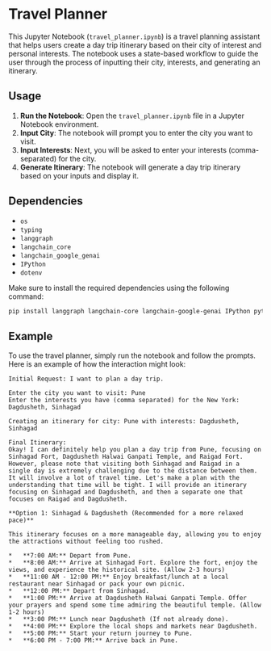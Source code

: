 # Travel Planner

This Jupyter Notebook (`travel_planner.ipynb`) is a travel planning assistant that helps users create a day trip itinerary based on their city of interest and personal interests. The notebook uses a state-based workflow to guide the user through the process of inputting their city, interests, and generating an itinerary.

## Usage

1. **Run the Notebook**: Open the `travel_planner.ipynb` file in a Jupyter Notebook environment.
2. **Input City**: The notebook will prompt you to enter the city you want to visit.
3. **Input Interests**: Next, you will be asked to enter your interests (comma-separated) for the city.
4. **Generate Itinerary**: The notebook will generate a day trip itinerary based on your inputs and display it.

## Dependencies

- `os`
- `typing`
- `langgraph`
- `langchain_core`
- `langchain_google_genai`
- `IPython`
- `dotenv`

Make sure to install the required dependencies using the following command:

```bash
pip install langgraph langchain-core langchain-google-genai IPython python-dotenv
```

## Example

To use the travel planner, simply run the notebook and follow the prompts. Here is an example of how the interaction might look:

```
Initial Request: I want to plan a day trip.

Enter the city you want to visit: Pune
Enter the interests you have (comma separated) for the New York: Dagdusheth, Sinhagad

Creating an itinerary for city: Pune with interests: Dagdusheth, Sinhagad

Final Itinerary:
Okay! I can definitely help you plan a day trip from Pune, focusing on Sinhagad Fort, Dagdusheth Halwai Ganpati Temple, and Raigad Fort. However, please note that visiting both Sinhagad and Raigad in a single day is extremely challenging due to the distance between them. It will involve a lot of travel time. Let's make a plan with the understanding that time will be tight. I will provide an itinerary focusing on Sinhagad and Dagdusheth, and then a separate one that focuses on Raigad and Dagdusheth.

**Option 1: Sinhagad & Dagdusheth (Recommended for a more relaxed pace)**

This itinerary focuses on a more manageable day, allowing you to enjoy the attractions without feeling too rushed.

*   **7:00 AM:** Depart from Pune.
*   **8:00 AM:** Arrive at Sinhagad Fort. Explore the fort, enjoy the views, and experience the historical site. (Allow 2-3 hours)
*   **11:00 AM - 12:00 PM:** Enjoy breakfast/lunch at a local restaurant near Sinhagad or pack your own picnic.
*   **12:00 PM:** Depart from Sinhagad.
*   **1:00 PM:** Arrive at Dagdusheth Halwai Ganpati Temple. Offer your prayers and spend some time admiring the beautiful temple. (Allow 1-2 hours)
*   **3:00 PM:** Lunch near Dagdusheth (If not already done).
*   **4:00 PM:** Explore the local shops and markets near Dagdusheth.
*   **5:00 PM:** Start your return journey to Pune.
*   **6:00 PM - 7:00 PM:** Arrive back in Pune.
```
